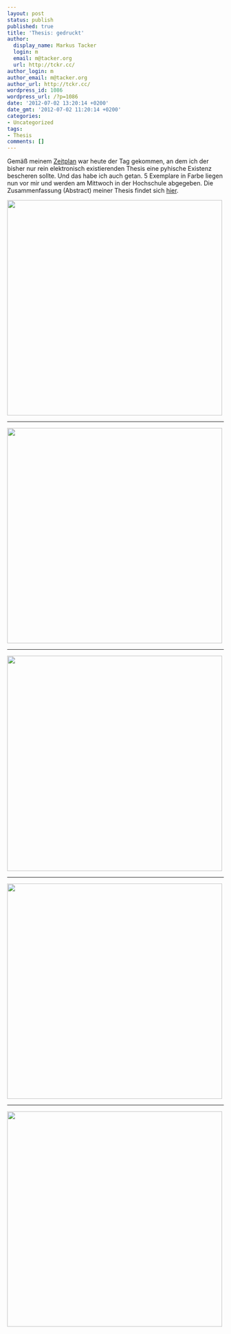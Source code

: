 ```yaml
---
layout: post
status: publish
published: true
title: 'Thesis: gedruckt'
author:
  display_name: Markus Tacker
  login: m
  email: m@tacker.org
  url: http://tckr.cc/
author_login: m
author_email: m@tacker.org
author_url: http://tckr.cc/
wordpress_id: 1086
wordpress_url: /?p=1086
date: '2012-07-02 13:20:14 +0200'
date_gmt: '2012-07-02 11:20:14 +0200'
categories:
- Uncategorized
tags:
- Thesis
comments: []
---
```

<p>Gemäß meinem <a href="http://studium.coderbyheart.de/zeitplan-fur-die-thesis">Zeitplan</a> war heute der Tag gekommen, an dem ich der bisher nur rein elektronisch existierenden Thesis eine pyhische Existenz bescheren sollte. Und das habe ich auch getan. 5 Exemplare in Farbe liegen nun vor mir und werden am Mittwoch in der Hochschule abgegeben. Die Zusammenfassung (Abstract) meiner Thesis findet sich <a href="http://studium.coderbyheart.de/thesis-abstract">hier</a>.</p>
<p><a href="http://www.flickr.com/photos/tacker/7486151906/in/photostream/"><img src="http://farm8.staticflickr.com/7278/7486151906_0086f8ebd5.jpg" width="500" /></a></p>
<hr />
<a href="http://www.flickr.com/photos/tacker/7486149414/in/photostream/"><img src="http://farm9.staticflickr.com/8160/7486149414_0a80120f50.jpg" width="500" /></a></p>
<hr />
<a href="http://www.flickr.com/photos/tacker/7486150138/in/photostream/"><img src="http://farm9.staticflickr.com/8168/7486150138_7f5bf86736.jpg" width="500" /></a></p>
<hr />
<a href="http://www.flickr.com/photos/tacker/7486148638/in/photostream/"><img src="http://farm8.staticflickr.com/7135/7486148638_ba002828a6.jpg" width="500" /></a></p>
<hr />
<a href="http://www.flickr.com/photos/tacker/7486150890/in/photostream/"><img src="http://farm9.staticflickr.com/8025/7486150890_a5e1c432a0.jpg" width="500" /></a></p>
